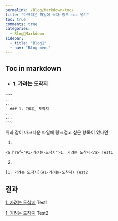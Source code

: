 ```yaml
---
permalink: /Blog/Markdown/toc/
title: "마크다운 파일에 목차 링크 toc 넣기"
toc: true
comments: true
categories:
  - Blog🐨Markdown
sidebar:
  - title: "Blog🐨"
  - nav: "Blog-menu"
---
```


## Toc in markdown
- ### 1. 가려는 도착지






```
~~~
...
...
- ### 1. 가려는 도착지
...
...
~~~
```








위과 같이 마크다운 파일에 링크걸고 싶은 항목이 있다면

1.
```
<a href="#1-가려는-도착지">1. 가려는 도착지</a> Test1
```


2.
```
[1. 가려는 도착지](#1-가려는-도착지) Test2
```


## 결과
<a href="#1-가려는-도착지">1. 가려는 도착지</a> Test1


[1. 가려는 도착지](#1-가려는-도착지) Test2